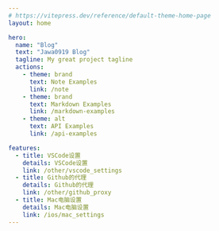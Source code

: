 ```yaml
---
# https://vitepress.dev/reference/default-theme-home-page
layout: home

hero:
  name: "Blog"
  text: "Jawa0919 Blog"
  tagline: My great project tagline
  actions:
    - theme: brand
      text: Note Examples
      link: /note
    - theme: brand
      text: Markdown Examples
      link: /markdown-examples
    - theme: alt
      text: API Examples
      link: /api-examples

features:
  - title: VSCode设置
    details: VSCode设置
    link: /other/vscode_settings
  - title: Github的代理
    details: Github的代理
    link: /other/github_proxy
  - title: Mac电脑设置
    details: Mac电脑设置
    link: /ios/mac_settings
---
```

